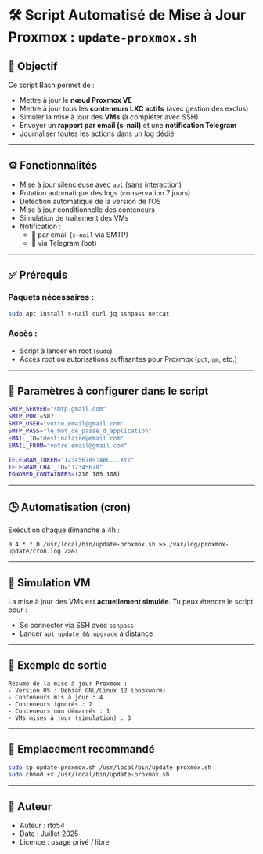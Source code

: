 # 🛠️ Script Automatisé de Mise à Jour Proxmox : `update-proxmox.sh`

## 🎯 Objectif

Ce script Bash permet de :
- Mettre à jour le **nœud Proxmox VE**
- Mettre à jour tous les **conteneurs LXC actifs** (avec gestion des exclus)
- Simuler la mise à jour des **VMs** (à compléter avec SSH)
- Envoyer un **rapport par email (s-nail)** et une **notification Telegram**
- Journaliser toutes les actions dans un log dédié

---

## ⚙️ Fonctionnalités

- Mise à jour silencieuse avec `apt` (sans interaction)
- Rotation automatique des logs (conservation 7 jours)
- Détection automatique de la version de l’OS
- Mise à jour conditionnelle des conteneurs
- Simulation de traitement des VMs
- Notification :
  - 📧 par email (`s-nail` via SMTP)
  - 📲 via Telegram (bot)

---

## ✅ Prérequis

### Paquets nécessaires :
```bash
sudo apt install s-nail curl jq sshpass netcat
```

### Accès :
- Script à lancer en root (`sudo`)
- Accès root ou autorisations suffisantes pour Proxmox (`pct`, `qm`, etc.)

---

## 🔐 Paramètres à configurer dans le script

```bash
SMTP_SERVER="smtp.gmail.com"
SMTP_PORT=587
SMTP_USER="votre.email@gmail.com"
SMTP_PASS="le_mot_de_passe_d_application"
EMAIL_TO="destinataire@email.com"
EMAIL_FROM="votre.email@gmail.com"

TELEGRAM_TOKEN="123456789:ABC...XYZ"
TELEGRAM_CHAT_ID="12345678"
IGNORED_CONTAINERS=(210 105 108)
```

---

## 🕒 Automatisation (cron)

Exécution chaque dimanche à 4h :

```cron
0 4 * * 0 /usr/local/bin/update-proxmox.sh >> /var/log/proxmox-update/cron.log 2>&1
```

---

## 🧪 Simulation VM

La mise à jour des VMs est **actuellement simulée**. Tu peux étendre le script pour :
- Se connecter via SSH avec `sshpass`
- Lancer `apt update && upgrade` à distance

---

## 🪪 Exemple de sortie

```text
Résumé de la mise à jour Proxmox :
- Version OS : Debian GNU/Linux 12 (bookworm)
- Conteneurs mis à jour : 4
- Conteneurs ignorés : 2
- Conteneurs non démarrés : 1
- VMs mises à jour (simulation) : 3
```

---

## 📁 Emplacement recommandé

```bash
sudo cp update-proxmox.sh /usr/local/bin/update-proxmox.sh
sudo chmod +x /usr/local/bin/update-proxmox.sh
```

---

## 👤 Auteur

- Auteur : rto54
- Date : Juillet 2025
- Licence : usage privé / libre
